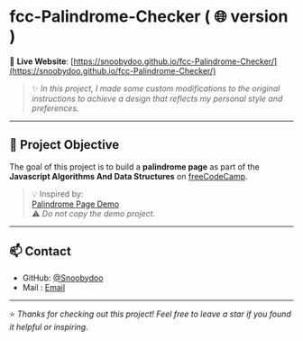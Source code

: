 # fcc-Palindrome-Checker ( 🌐 version ) 

🔗 **Live Website**: [https://snoobydoo.github.io/fcc-Palindrome-Checker/](https://snoobydoo.github.io/fcc-Palindrome-Checker/)

> ✨ *In this project, I made some custom modifications to the original instructions to achieve a design that reflects my personal style and preferences.*

---
## 🎯 Project Objective

The goal of this project is to build a **palindrome page** as part of the **Javascript Algorithms And Data Structures** on [freeCodeCamp](https://www.freecodecamp.org/).

> 💡 Inspired by:  
[Palindrome Page Demo](https://palindrome-checker.freecodecamp.rocks/)  
⚠️ *Do not copy the demo project.*

---

## 📫 Contact

- GitHub: [@Snoobydoo](https://github.com/Snoobydoo)  
- Mail : [Email](theo_perso@live.fr)

---

⭐ *Thanks for checking out this project! Feel free to leave a star if you found it helpful or inspiring.*

